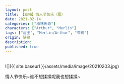 ```yaml
---
layout: post
title: 【亚梅】情人节快乐（图）
date: 2021-02-14
categories: ["梅林传奇"]
characters: ["Arthur", "Merlin"]
tags: ["涩图", "Merlin/Arthur", "亚梅"]
origin: 随缘
description: 
published: true
---
```


<br>
![]({{ site.baseurl }}/assets/media/image/20210203.jpg)
<br>

情人节快乐\~谁不想揉揉呢我也想揉揉\~
